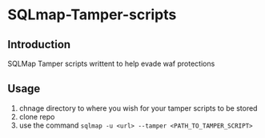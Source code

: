 # SQLmap-Tamper-scripts

## Introduction

SQLMap Tamper scripts writtent to help evade waf protections

## Usage

1. chnage directory to where you wish for your tamper scripts to be stored
2. clone repo
3. use the command ```sqlmap -u <url> --tamper <PATH_TO_TAMPER_SCRIPT>```

